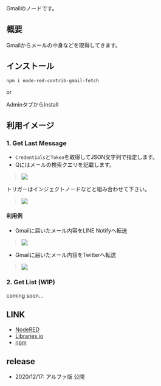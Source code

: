 Gmailのノードです。

## 概要

Gmailからメールの中身などを取得してきます。

## インストール

```
npm i node-red-contrib-gmail-fetch
```

or

AdminタブからInstall

## 利用イメージ

### 1. Get Last Message

* `Credentials`と`Token`を取得してJSON文字列で指定します。
* Qにはメールの検索クエリを記載します。

> ![](https://i.gyazo.com/90507acbd519c3eb8104cbc0fd4a0ad1.png)

トリガーはインジェクトノードなどと組み合わせて下さい。

> ![](https://i.gyazo.com/0fbd32904452f18885d2948b1e19297f.png)

#### 利用例

* Gmailに届いたメール内容をLINE Notifyへ転送

> ![](https://i.gyazo.com/5cea286f1868edf7a50b7fe257573771.png)

* Gmailに届いたメール内容をTwitterへ転送

> ![](https://i.gyazo.com/582b31a59dfa89b9a89e2c0185b719eb.png)

### 2. Get List (WIP)

coming soon...

## LINK

* [NodeRED](https://flows.nodered.org/node/node-red-contrib--gmail-fetch)
* [Libraries.io](https://libraries.io/npm/node-red-contrib--gmail-fetch)
* [npm](https://www.npmjs.com/package/node-red-contrib-gmail-fetch)

## release

* 2020/12/17: アルファ版 公開
